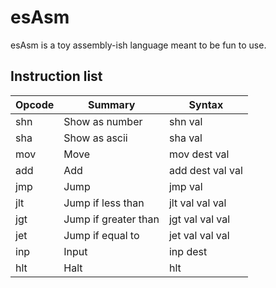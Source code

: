 # esAsm

esAsm is a toy assembly-ish language meant to be fun to use.


## Instruction list

|Opcode | Summary              | Syntax
|-------|----------------------|---
|shn    | Show as number       | shn val
|sha    | Show as ascii        | sha val
|mov    | Move                 | mov dest val
|add    | Add                  | add dest val val
|jmp    | Jump                 | jmp val
|jlt    | Jump if less than    | jlt val val val
|jgt    | Jump if greater than | jgt val val val
|jet    | Jump if equal to     | jet val val val
|inp    | Input                | inp dest
|hlt    | Halt                 | hlt
